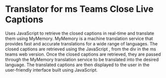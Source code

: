 # Translator for ms Teams Close Live Captions
Uses JavaScript to retrieve the closed captions in real-time and translate them using MyMemory. 
MyMemory is a machine translation service that provides fast and accurate translations for a wide range of languages. 
The closed captions are retrieved using the JavaScript , from the div in the ms teams web version. 
Once the closed captions are retrieved, they are passed through the MyMemory translation service to be translated into the desired language. 
The translated captions are then displayed to the user in the user-friendly interface built using JavaScript.
